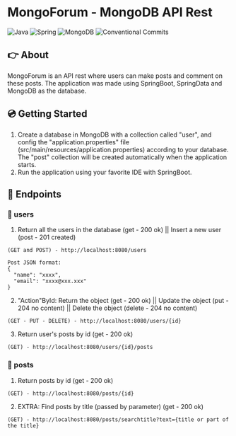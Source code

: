 # MongoForum - MongoDB API Rest
![Java](https://img.shields.io/badge/java-%23ED8B00.svg?style=for-the-badge&logo=java&logoColor=white)
![Spring](https://img.shields.io/badge/spring-%236DB33F.svg?style=for-the-badge&logo=spring&logoColor=white)
![MongoDB](https://img.shields.io/badge/MongoDB-%234ea94b.svg?style=for-the-badge&logo=mongodb&logoColor=white)
![Conventional Commits](https://img.shields.io/badge/Conventional%20Commits-1.0.0-yellow.svg)

## :point_right: About
MongoForum is an API rest where users can make posts and comment on these posts. The application was made using SpringBoot, SpringData and MongoDB as the database.

## :cd: Getting Started
1. Create a database in MongoDB with a collection called "user", and config the "application.properties" file (src/main/resources/application.properties) 
according to your database. The "post" collection will be created automatically when the application starts.
2. Run the application using your favorite IDE with SpringBoot.

## :link: Endpoints
### :man: users
1. Return all the users in the database (get - 200 ok) || Insert a new user (post - 201 created)
```
(GET and POST) - http://localhost:8080/users

Post JSON format:
{
  "name": "xxxx",
  "email": "xxxx@xxx.xxx"
}
```


2. "Action"ById: Return the object (get - 200 ok) || Update the object (put - 204 no content) || Delete the object (delete - 204 no content)
```
(GET - PUT - DELETE) - http://localhost:8080/users/{id}
```


3. Return user's posts by id (get - 200 ok)
```
(GET) - http://localhost:8080/users/{id}/posts
```


### :postbox: posts
1. Return posts by id (get - 200 ok)
```
(GET) - http://localhost:8080/posts/{id}
```

2. EXTRA: Find posts by title (passed by parameter) (get - 200 ok)
```
(GET) - http://localhost:8080/posts/searchtitle?text={title or part of the title}
```
